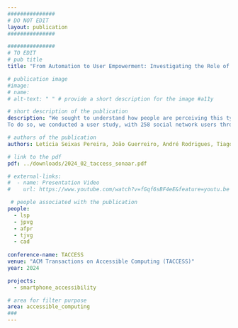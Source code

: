 ```yaml
---
###############
# DO NOT EDIT
layout: publication
###############

###############
# TO EDIT
# pub title
title: "From Automation to User Empowerment: Investigating the Role of a Semi-automatic Tool in Social Media Accessibility"

# publication image
#image:
# name: 
# alt-text: " " # provide a short description for the image #a11y

# short description of the publication
description: "We sought to understand how people are perceiving this type of online content in their networks and how support tools are being used.
To do so, we conducted a user study, with 258 social network users through an online questionnaire, followed by interviews with 20 of them – 7 blind users and 13 sighted users. Results show how the different approaches being employed by major platforms may not be sufficient to address this issue properly. Our findings reveal that users are not always aware of the possibility and the benefits of adopting accessible practices. From the general perspectives of end-users experiencing accessible practices, concerning barriers encountered, and motivational factors, we also discuss further approaches to create more user engagement and awareness."

# authors of the publication
authors: Letícia Seixas Pereira, João Guerreiro, André Rodrigues, Tiago Guerreiro, Carlos Duarte

# link to the pdf
pdf: ../downloads/2024_02_taccess_sonaar.pdf

# external-links:
#  - name: Presentation Video
#    url: https://www.youtube.com/watch?v=fGqf6sBF4eE&feature=youtu.be

 # people associated with the publication
people:
  - lsp
  - jpvg
  - afpr
  - tjvg
  - cad
  
conference-name: TACCESS
venue: "ACM Transactions on Accessible Computing (TACCESS)"
year: 2024

projects:
  - smartphone_accessibility

# area for filter purpose
area: accessible_computing
###
---
```

